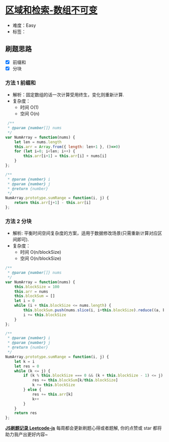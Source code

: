 # [区域和检索-数组不可变](https://leetcode-cn.com/problems/range-sum-query-immutable/)

- 难度：Easy
- 标签：

## 刷题思路

- [x] 前缀和
- [x] 分块

### 方法 1 前缀和

- 解析：固定数组的话一次计算受用终生，变化则重新计算.
- 复杂度：
    - 时间 O(1)
    - 空间 O(n)

``` js
 /**
 * @param {number[]} nums
 */
var NumArray = function(nums) {
    let len = nums.length
    this.arr = Array.from({ length: len+1 }, ()=>0)
    for (let i=0; i<len; i++) {
        this.arr[i+1] = this.arr[i] + nums[i]
    }
};

/** 
 * @param {number} i 
 * @param {number} j
 * @return {number}
 */
NumArray.prototype.sumRange = function(i, j) {
    return this.arr[j+1] - this.arr[i]
};
```

### 方法 2 分块

- 解析: 平衡时间空间复杂度的方案，适用于数据修改场景(只需重新计算对应区间即可).
- 复杂度：
    - 时间 O(n/blockSize)
    - 空间 O(n/blockSize)

``` js
/**
 * @param {number[]} nums
 */
var NumArray = function(nums) {
    this.blockSize = 100
    this.arr = nums
    this.blockSum = []
    let i = 0
    while (i + this.blockSize <= nums.length) {
        this.blockSum.push(nums.slice(i, i+this.blockSize).reduce((a, b)=>a+b, 0))
        i += this.blockSize
    }
};

/** 
 * @param {number} i 
 * @param {number} j
 * @return {number}
 */
NumArray.prototype.sumRange = function(i, j) {
    let k = i
    let res = 0
    while (k <= j) {
        if (k % this.blockSize === 0 && (k + this.blockSize - 1) <= j) {
            res += this.blockSum[k/this.blockSize]
            k += this.blockSize
        } else {
            res += this.arr[k]
            k++
        }
    }
    return res
};
```

**[JS刷题记录 Leetcode-js](https://github.com/Nodreame/leetcode-js)** 每周都会更新刷题心得或者题解, 你的点赞或 star 都将助力我产出更好内容~
